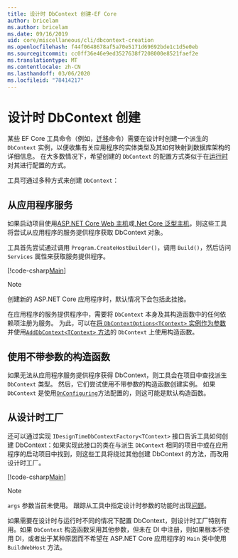 ```yaml
---
title: 设计时 DbContext 创建-EF Core
author: bricelam
ms.author: bricelam
ms.date: 09/16/2019
uid: core/miscellaneous/cli/dbcontext-creation
ms.openlocfilehash: f44f0648678af5a70e5171d69692bde1c1d5e0eb
ms.sourcegitcommit: cc0ff36e46e9ed3527638f7208000e8521faef2e
ms.translationtype: MT
ms.contentlocale: zh-CN
ms.lasthandoff: 03/06/2020
ms.locfileid: "78414217"
---
```

# <a name="design-time-dbcontext-creation"></a>设计时 DbContext 创建

某些 EF Core 工具命令（例如，[迁移][1]命令）需要在设计时创建一个派生的 `DbContext` 实例，以便收集有关应用程序的实体类型及其如何映射到数据库架构的详细信息。 在大多数情况下，希望创建的 `DbContext` 的配置方式类似于在[运行时][2]对其进行配置的方式。

工具可通过多种方式来创建 `DbContext`：

## <a name="from-application-services"></a>从应用程序服务

如果启动项目使用[ASP.NET Core Web 主机][3]或[.Net Core 泛型主机][4]，则这些工具将尝试从应用程序的服务提供程序获取 DbContext 对象。

工具首先尝试通过调用 `Program.CreateHostBuilder()`，调用 `Build()`，然后访问 `Services` 属性来获取服务提供程序。

[!code-csharp[Main](../../../../samples/core/Miscellaneous/CommandLine/ApplicationService.cs)]

> [!NOTE]
> 创建新的 ASP.NET Core 应用程序时，默认情况下会包括此挂接。

在应用程序的服务提供程序中，需要将 `DbContext` 本身及其构造函数中的任何依赖项注册为服务。 为此，可以在[将 `DbContextOptions<TContext>` 实例作为参数][5]并使用[`AddDbContext<TContext>` 方法][6]的 `DbContext` 上使用构造函数。

## <a name="using-a-constructor-with-no-parameters"></a>使用不带参数的构造函数

如果无法从应用程序服务提供程序获得 DbContext，则工具会在项目中查找派生 `DbContext` 类型。 然后，它们尝试使用不带参数的构造函数创建实例。 如果 `DbContext` 是使用[`OnConfiguring`][7]方法配置的，则这可能是默认构造函数。

## <a name="from-a-design-time-factory"></a>从设计时工厂

还可以通过实现 `IDesignTimeDbContextFactory<TContext>` 接口告诉工具如何创建 DbContext：如果实现此接口的类在与派生 `DbContext` 相同的项目中或在应用程序的启动项目中找到，则这些工具将绕过其他创建 DbContext 的方法，而改用设计时工厂。

[!code-csharp[Main](../../../../samples/core/Miscellaneous/CommandLine/BloggingContextFactory.cs)]

> [!NOTE]
> `args` 参数当前未使用。 跟踪从工具中指定设计时参数的功能时出现[问题][8]。

如果需要在设计时与运行时不同的情况下配置 DbContext，则设计时工厂特别有用。如果 `DbContext` 构造函数采用其他参数，但未在 DI 中注册，则如果根本不使用 DI，或者出于某种原因而不希望在 ASP.NET Core 应用程序的 `Main` 类中使用 `BuildWebHost` 方法。

  [1]: xref:core/managing-schemas/migrations/index
  [2]: xref:core/miscellaneous/configuring-dbcontext
  [3]: /aspnet/core/fundamentals/host/web-host
  [4]: /aspnet/core/fundamentals/host/generic-host
  [5]: xref:core/miscellaneous/configuring-dbcontext#constructor-argument
  [6]: xref:core/miscellaneous/configuring-dbcontext#using-dbcontext-with-dependency-injection
  [7]: xref:core/miscellaneous/configuring-dbcontext#onconfiguring
  [8]: https://github.com/aspnet/EntityFrameworkCore/issues/8332
